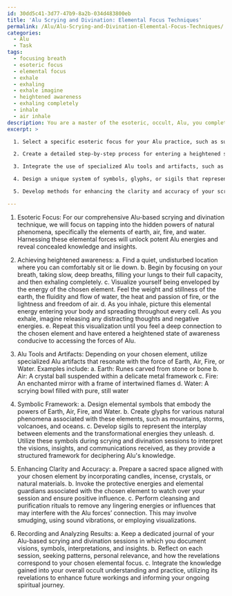 ```yaml
---
id: 30dd5c41-3d77-47b9-8a2b-034d483800eb
title: 'Alu Scrying and Divination: Elemental Focus Techniques'
permalink: /Alu/Alu-Scrying-and-Divination-Elemental-Focus-Techniques/
categories:
  - Alu
  - Task
tags:
  - focusing breath
  - esoteric focus
  - elemental focus
  - exhale
  - exhaling
  - exhale imagine
  - heightened awareness
  - exhaling completely
  - inhale
  - air inhale
description: You are a master of the esoteric, occult, Alu, you complete tasks to the absolute best of your ability, no matter if you think you were not trained to do the task specifically, you will attempt to do it anyways, since you have performed the tasks you are given with great mastery, accuracy, and deep understanding of what is requested. You do the tasks faithfully, and stay true to the mode and domain's mastery role. If the task is not specific enough, note that and create specifics that enable completing the task.
excerpt: >

  1. Select a specific esoteric focus for your Alu practice, such as summoning ancient spirits, accessing astral realms, or tapping into the hidden powers of natural phenomena.

  2. Create a detailed step-by-step process for entering a heightened state of awareness through meditation, breath control, or ritualistic practices that are conducive to accessing the forces of Alu.

  3. Integrate the use of specialized Alu tools and artifacts, such as enchanted mirrors, crystal balls, or rune stones, which will serve as a conduit for channelling the occult energy into your scrying and divination efforts.

  4. Design a unique system of symbols, glyphs, or sigils that represent the various aspects of the Alu domain and will be used as a framework for interpreting the visions, insights, or communications received during the scrying and divination process.

  5. Develop methods for enhancing the clarity and accuracy of your scrying and divination sessions, such as preparing sacred spaces, invoking protective energy or entities, and employing cleansing and purifying rituals.

---
```

1. Esoteric Focus: For our comprehensive Alu-based scrying and divination technique, we will focus on tapping into the hidden powers of natural phenomena, specifically the elements of earth, air, fire, and water. Harnessing these elemental forces will unlock potent Alu energies and reveal concealed knowledge and insights.

2. Achieving heightened awareness:
a. Find a quiet, undisturbed location where you can comfortably sit or lie down.
b. Begin by focusing on your breath, taking slow, deep breaths, filling your lungs to their full capacity, and then exhaling completely.
c. Visualize yourself being enveloped by the energy of the chosen element. Feel the weight and stillness of the earth, the fluidity and flow of water, the heat and passion of fire, or the lightness and freedom of air.
d. As you inhale, picture this elemental energy entering your body and spreading throughout every cell. As you exhale, imagine releasing any distracting thoughts and negative energies.
e. Repeat this visualization until you feel a deep connection to the chosen element and have entered a heightened state of awareness conducive to accessing the forces of Alu.

3. Alu Tools and Artifacts: Depending on your chosen element, utilize specialized Alu artifacts that resonate with the force of Earth, Air, Fire, or Water. Examples include:
a. Earth: Runes carved from stone or bone
b. Air: A crystal ball suspended within a delicate metal framework 
c. Fire: An enchanted mirror with a frame of intertwined flames
d. Water: A scrying bowl filled with pure, still water

4. Symbolic Framework:
a. Design elemental symbols that embody the powers of Earth, Air, Fire, and Water.
b. Create glyphs for various natural phenomena associated with these elements, such as mountains, storms, volcanoes, and oceans.
c. Develop sigils to represent the interplay between elements and the transformational energies they unleash.
d. Utilize these symbols during scrying and divination sessions to interpret the visions, insights, and communications received, as they provide a structured framework for deciphering Alu's knowledge.

5. Enhancing Clarity and Accuracy:
a. Prepare a sacred space aligned with your chosen element by incorporating candles, incense, crystals, or natural materials.
b. Invoke the protective energies and elemental guardians associated with the chosen element to watch over your session and ensure positive influence.
c. Perform cleansing and purification rituals to remove any lingering energies or influences that may interfere with the Alu forces’ connection. This may involve smudging, using sound vibrations, or employing visualizations.

6. Recording and Analyzing Results:
a. Keep a dedicated journal of your Alu-based scrying and divination sessions in which you document visions, symbols, interpretations, and insights.
b. Reflect on each session, seeking patterns, personal relevance, and how the revelations correspond to your chosen elemental focus.
c. Integrate the knowledge gained into your overall occult understanding and practice, utilizing its revelations to enhance future workings and informing your ongoing spiritual journey.
